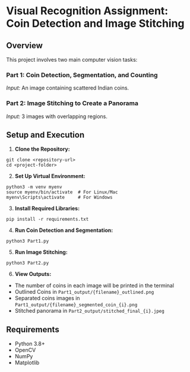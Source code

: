# Visual Recognition Assignment: Coin Detection and Image Stitching

## Overview
This project involves two main computer vision tasks:

### Part 1: Coin Detection, Segmentation, and Counting


*Input:* An image containing scattered Indian coins.

### Part 2: Image Stitching to Create a Panorama
*Input:* 3 images with overlapping regions.

## Setup and Execution
1. **Clone the Repository:**
```
git clone <repository-url>
cd <project-folder>
```
2. **Set Up Virtual Environment:**
```
python3 -m venv myenv
source myenv/bin/activate  # For Linux/Mac
myenv\Scripts\activate     # For Windows
```
3. **Install Required Libraries:**
```
pip install -r requirements.txt
```
4. **Run Coin Detection and Segmentation:**
```
python3 Part1.py
```
5. **Run Image Stitching:**
```
python3 Part2.py
```
6. **View Outputs:**
- The number of coins in each image will be printed in the terminal
- Outlined Coins in `Part1_output/{filename}_outlined.png`
- Separated coins images in `Part1_output/{filename}_segmented_coin_{i}.png`
- Stitched panorama in `Part2_output/stitched_final_{i}.jpeg`

## Requirements
- Python 3.8+
- OpenCV
- NumPy
- Matplotlib


